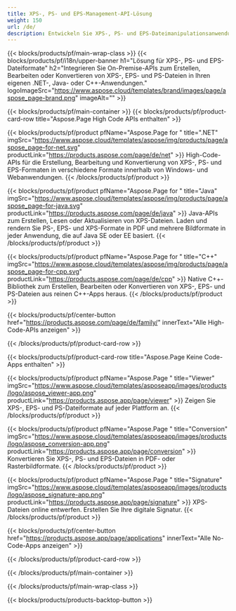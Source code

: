 ```yaml
---
title: XPS-, PS- und EPS-Management-API-Lösung
weight: 150
url: /de/
description: Entwickeln Sie XPS-, PS- und EPS-Dateimanipulationsanwendungen mit On-Premise- oder Cloud-APIs oder verwenden Sie einfach plattformübergreifende Apps zum Anzeigen, Zusammenführen oder Konvertieren von XPS-, PS- und EPS-Dateien.
---
```



{{< blocks/products/pf/main-wrap-class >}}
{{< blocks/products/pf/i18n/upper-banner h1="Lösung für XPS-, PS- und EPS-Dateiformate" h2="Integrieren Sie On-Premise-APIs zum Erstellen, Bearbeiten oder Konvertieren von XPS-, EPS- und PS-Dateien in Ihren eigenen .NET-, Java- oder C++-Anwendungen." logoImageSrc="https://www.aspose.cloud/templates/brand/images/page/aspose_page-brand.png" imageAlt="" >}}

{{< blocks/products/pf/main-container >}}
{{< blocks/products/pf/product-card-row title="Aspose.Page High Code APIs enthalten" >}}

{{< blocks/products/pf/product pfName="Aspose.Page for " title=".NET" imgSrc="https://www.aspose.cloud/templates/aspose/img/products/page/aspose_page-for-net.svg" productLink="https://products.aspose.com/page/de/net" >}}
High-Code-APIs für die Erstellung, Bearbeitung und Konvertierung von XPS-, PS- und EPS-Formaten in verschiedene Formate innerhalb von Windows- und Webanwendungen.
{{< /blocks/products/pf/product >}}

{{< blocks/products/pf/product pfName="Aspose.Page for " title="Java" imgSrc="https://www.aspose.cloud/templates/aspose/img/products/page/aspose_page-for-java.svg" productLink="https://products.aspose.com/page/de/java" >}}
Java-APIs zum Erstellen, Lesen oder Aktualisieren von XPS-Dateien. Laden und rendern Sie PS-, EPS- und XPS-Formate in PDF und mehrere Bildformate in jeder Anwendung, die auf Java SE oder EE basiert.
{{< /blocks/products/pf/product >}}

{{< blocks/products/pf/product pfName="Aspose.Page for " title="C++" imgSrc="https://www.aspose.cloud/templates/aspose/img/products/page/aspose_page-for-cpp.svg" productLink="https://products.aspose.com/page/de/cpp" >}}
Native C++-Bibliothek zum Erstellen, Bearbeiten oder Konvertieren von XPS-, EPS- und PS-Dateien aus reinen C++-Apps heraus.
{{< /blocks/products/pf/product >}}

{{< blocks/products/pf/center-button href="https://products.aspose.com/page/de/family/" innerText="Alle High-Code-APIs anzeigen" >}}

{{< /blocks/products/pf/product-card-row >}}

{{< blocks/products/pf/product-card-row title="Aspose.Page Keine Code-Apps enthalten" >}}

{{< blocks/products/pf/product pfName="Aspose.Page " title="Viewer" imgSrc="https://www.aspose.cloud/templates/asposeapp/images/products/logo/aspose_viewer-app.png" productLink="https://products.aspose.app/page/viewer" >}}
Zeigen Sie XPS-, EPS- und PS-Dateiformate auf jeder Plattform an.
{{< /blocks/products/pf/product >}}

{{< blocks/products/pf/product pfName="Aspose.Page " title="Conversion" imgSrc="https://www.aspose.cloud/templates/asposeapp/images/products/logo/aspose_conversion-app.png" productLink="https://products.aspose.app/page/conversion" >}}
Konvertieren Sie XPS-, PS- und EPS-Dateien in PDF- oder Rasterbildformate.
{{< /blocks/products/pf/product >}}

{{< blocks/products/pf/product pfName="Aspose.Page " title="Signature" imgSrc="https://www.aspose.cloud/templates/asposeapp/images/products/logo/aspose_signature-app.png" productLink="https://products.aspose.app/page/signature" >}}
XPS-Dateien online entwerfen. Erstellen Sie Ihre digitale Signatur.
{{< /blocks/products/pf/product >}}

{{< blocks/products/pf/center-button href="https://products.aspose.app/page/applications" innerText="Alle No-Code-Apps anzeigen" >}}

{{< /blocks/products/pf/product-card-row >}}

{{< /blocks/products/pf/main-container >}}


{{< /blocks/products/pf/main-wrap-class >}}

{{< blocks/products/products-backtop-button >}}